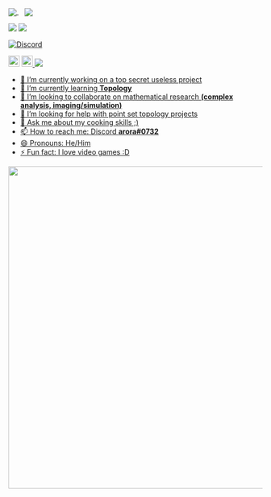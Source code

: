 
<p>
<a href="https://github.com/rishabharoraa/maths-visualized">
  <img align="center" src="https://github-readme-stats.vercel.app/api/pin/?username=rishabharoraa&repo=maths-visualized&theme=synthwave" />
</a>
  &nbsp;&nbsp;
<a href="https://github.com/technojam/Ultimate_Algorithms_Repository">
  <img align="center" src="https://github-readme-stats.vercel.app/api/pin/?username=rishabharoraa&repo=Ultimate_Algorithms_Repository&theme=synthwave" />
</a>
</p>

<img src="https://github-readme-stats.vercel.app/api?username=RishabhAroraa&show_icons=true&?count_private=true&theme=synthwave">
<img src="https://github-readme-stats.vercel.app/api/top-langs/?username=RishabhAroraa&layout=compact&theme=synthwave">

[![Discord](https://img.shields.io/discord/326031927016554506.svg?label=&logo=discord&logoColor=ffffff&color=7389D8&labelColor=6A7EC2)](https://discord.gg/UUqMUzd)
<p>
<a href="https://www.linkedin.com/in/rishabh-arora-b78333156/"><img alt="Rishabhs's LinkedIn" width="22px" src="https://cdn.jsdelivr.net/npm/simple-icons@v3/icons/linkedin.svg"/></a>
<a href="www.steamcommunity.com/id/arora1337"><img src = "https://www.flaticon.com/svg/static/icons/svg/2111/2111693.svg" width="22px" alt = "Rishabh's Steam Account">
<img src=https://komarev.com/ghpvc/?username=rishabharoraa/> 
</p>

- 🔭 I’m currently working on a top secret useless project
- 🌱 I’m currently learning **Topology**
- 👯 I’m looking to collaborate on mathematical research **(complex analysis, imaging/simulation)**
- 🤔 I’m looking for help with point set topology projects
- 💬 Ask me about my cooking skills ;)
- 📫 How to reach me: Discord **arora#0732**
- 😄 Pronouns: He/Him
- ⚡ Fun fact: I love video games :D

<p align='left'><img src="https://media1.tenor.com/images/ece61b024a100cb667a7ac0b99d7c11d/tenor.gif?itemid=12320147" width="640"><p>
